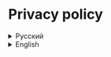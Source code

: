 # Privacy policy

<details>
   <summary>Русский</summary>

# Политика конфиденциальности

Последнее обновление: [дата]

## Введение
Мы уважаем вашу конфиденциальность и стремимся защитить данные, которые могут быть собраны нашим Discord-ботом. Эта политика конфиденциальности описывает, какие данные собираются, как они используются и как мы защищаем вашу информацию.

---

## 1. Какие данные мы собираем?

### 1.1 Данные, предоставляемые пользователями
Когда вы взаимодействуете с ботом, мы можем получать следующие данные:
- **Публичные данные вашего Discord-аккаунта**: ваше имя пользователя, аватар и идентификатор пользователя (User ID).
- **Данные о сервере**: идентификаторы серверов (Server ID), текстовых и голосовых каналов, в которых используется бот.
- **Контент взаимодействий**: команды, которые вы отправляете боту, и параметры команд.

### 1.2 Автоматически собираемые данные
Бот может собирать технические данные для улучшения своей работы, включая:
- Статистику использования команд (например, частоту вызова команд).
- Информацию о сбоях или ошибках в работе.

---

## 2. Как мы используем собранные данные?

Мы используем данные для следующих целей:
- Обеспечение функциональности бота (например, воспроизведение музыки, управление очередью).
- Поддержание и улучшение производительности и стабильности бота.
- Предоставление технической поддержки при возникновении проблем.

---

## 3. Хранение данных

### 3.1 Временное хранение
Бот не сохраняет данные пользователей и серверов на постоянной основе. Информация, такая как список песен в очереди, хранится временно в памяти и удаляется после завершения работы бота или при его отключении.

### 3.2 Исключения
Если для функционирования бота потребуется временно хранить данные (например, для логов ошибок), они будут удалены в течение [укажите срок, например, 30 дней].

---

## 4. Раскрытие данных третьим лицам

Мы не передаём ваши данные третьим лицам, за исключением случаев:
- Если это требуется по закону.
- Если это необходимо для защиты наших прав или предотвращения незаконной деятельности.

---

## 5. Безопасность данных

Мы принимаем разумные меры для защиты данных, которые обрабатывает бот:
- Используем защищённые серверы и протоколы передачи данных.
- Минимизируем объём обрабатываемой информации.
- Обновляем зависимости и код бота для устранения уязвимостей.

---

## 6. Ваши права

Вы имеете право:
- Запросить удаление любых данных, собранных ботом, если они хранятся.
- Получить разъяснения относительно использования данных.

Для реализации этих прав свяжитесь с нами по указанным контактам.

---

## 7. Контакты

Если у вас есть вопросы по поводу политики конфиденциальности или работы бота, свяжитесь с нами:
- **Email**: [ваш_email@example.com]
- **Discord**: [ваше_имя_пользователя в Discord]

---

## 8. Изменения политики конфиденциальности

Мы оставляем за собой право изменять эту политику конфиденциальности. Все изменения будут опубликованы по следующему адресу: [вставьте ссылку на этот документ].

</details>

<details>
   <summary>English</summary>

# Privacy Policy

Last updated: [date]

## Introduction
We respect your privacy and are committed to protecting any data collected by our Discord bot. This privacy policy explains what data is collected, how it is used, and how we protect your information.

---

## 1. What data do we collect?

### 1.1 User-provided data
When you interact with the bot, we may collect the following data:
- **Public data from your Discord account**: your username, avatar, and user ID.
- **Server data**: server IDs, text, and voice channels where the bot is used.
- **Interaction content**: commands you send to the bot and command parameters.

### 1.2 Automatically collected data
The bot may collect technical data to improve its performance, including:
- Command usage statistics (e.g., frequency of commands used).
- Information about crashes or errors.

---

## 2. How do we use the collected data?

We use the data for the following purposes:
- To ensure the functionality of the bot (e.g., playing music, managing queues).
- To maintain and improve the bot’s performance and stability.
- To provide technical support in case of issues.

---

## 3. Data storage

### 3.1 Temporary storage
The bot does not store user or server data permanently. Information such as the song queue is stored temporarily in memory and is cleared when the bot stops or disconnects.

### 3.2 Exceptions
If temporary storage of data (e.g., error logs) is required for the bot's functionality, it will be deleted within [specify a timeframe, e.g., 30 days].

---

## 4. Data sharing with third parties

We do not share your data with third parties, except in the following cases:
- When required by law.
- When necessary to protect our rights or prevent unlawful activity.

---

## 5. Data security

We take reasonable measures to protect the data processed by the bot:
- Using secure servers and transmission protocols.
- Minimizing the amount of processed data.
- Keeping dependencies and the bot’s code up to date to eliminate vulnerabilities.

---

## 6. Your rights

You have the right to:
- Request the deletion of any data collected by the bot if stored.
- Receive clarification on how your data is used.

To exercise these rights, please contact us using the details below.

---

## 7. Contact

If you have any questions about the privacy policy or the bot's functionality, contact us:
- **Email**: [your_email@example.com]
- **Discord**: [your Discord username]

---

## 8. Changes to the Privacy Policy

We reserve the right to modify this privacy policy. All changes will be published at the following address: [insert

